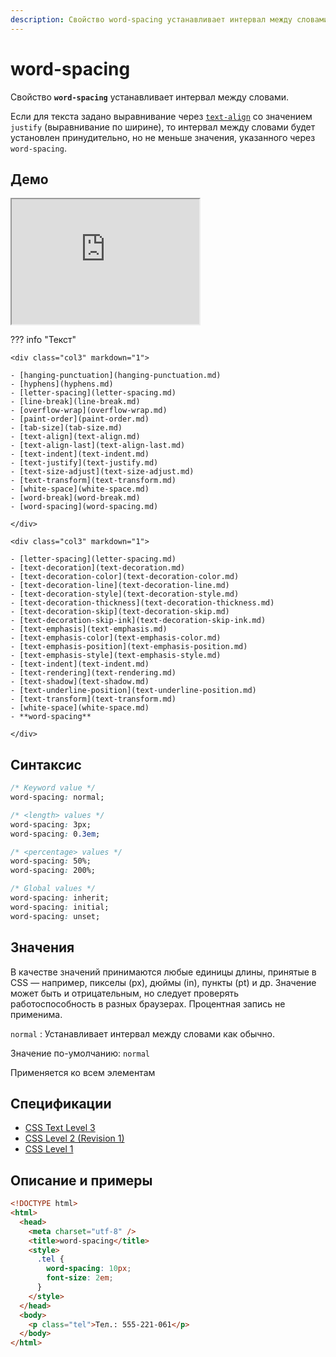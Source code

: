 ```yaml
---
description: Свойство word-spacing устанавливает интервал между словами
---
```


# word-spacing

Свойство **`word-spacing`** устанавливает интервал между словами.

Если для текста задано выравнивание через [`text-align`](text-align.md) со значением `justify` (выравнивание по ширине), то интервал между словами будет установлен принудительно, но не меньше значения, указанного через `word-spacing`.

## Демо

<iframe class="interactive is-default-height" height="200" src="https://interactive-examples.mdn.mozilla.net/pages/css/word-spacing.html" title="MDN Web Docs Interactive Example" loading="lazy" data-readystate="complete"></iframe>

??? info "Текст"

    <div class="col3" markdown="1">

    - [hanging-punctuation](hanging-punctuation.md)
    - [hyphens](hyphens.md)
    - [letter-spacing](letter-spacing.md)
    - [line-break](line-break.md)
    - [overflow-wrap](overflow-wrap.md)
    - [paint-order](paint-order.md)
    - [tab-size](tab-size.md)
    - [text-align](text-align.md)
    - [text-align-last](text-align-last.md)
    - [text-indent](text-indent.md)
    - [text-justify](text-justify.md)
    - [text-size-adjust](text-size-adjust.md)
    - [text-transform](text-transform.md)
    - [white-space](white-space.md)
    - [word-break](word-break.md)
    - [word-spacing](word-spacing.md)

    </div>

    <div class="col3" markdown="1">

    - [letter-spacing](letter-spacing.md)
    - [text-decoration](text-decoration.md)
    - [text-decoration-color](text-decoration-color.md)
    - [text-decoration-line](text-decoration-line.md)
    - [text-decoration-style](text-decoration-style.md)
    - [text-decoration-thickness](text-decoration-thickness.md)
    - [text-decoration-skip](text-decoration-skip.md)
    - [text-decoration-skip-ink](text-decoration-skip-ink.md)
    - [text-emphasis](text-emphasis.md)
    - [text-emphasis-color](text-emphasis-color.md)
    - [text-emphasis-position](text-emphasis-position.md)
    - [text-emphasis-style](text-emphasis-style.md)
    - [text-indent](text-indent.md)
    - [text-rendering](text-rendering.md)
    - [text-shadow](text-shadow.md)
    - [text-underline-position](text-underline-position.md)
    - [text-transform](text-transform.md)
    - [white-space](white-space.md)
    - **word-spacing**

    </div>

## Синтаксис

```css
/* Keyword value */
word-spacing: normal;

/* <length> values */
word-spacing: 3px;
word-spacing: 0.3em;

/* <percentage> values */
word-spacing: 50%;
word-spacing: 200%;

/* Global values */
word-spacing: inherit;
word-spacing: initial;
word-spacing: unset;
```

## Значения

В качестве значений принимаются любые единицы длины, принятые в CSS — например, пикселы (px), дюймы (in), пункты (pt) и др. Значение может быть и отрицательным, но следует проверять работоспособность в разных браузерах. Процентная запись не применима.

`normal`
: Устанавливает интервал между словами как обычно.

Значение по-умолчанию: `normal`

Применяется ко всем элементам

## Спецификации

- [CSS Text Level 3](http://dev.w3.org/csswg/css3-text/#propdef-word-spacing)
- [CSS Level 2 (Revision 1)](http://www.w3.org/TR/CSS2/text.html#propdef-word-spacing)
- [CSS Level 1](http://www.w3.org/TR/CSS1/#word-spacing)

## Описание и примеры

```html
<!DOCTYPE html>
<html>
  <head>
    <meta charset="utf-8" />
    <title>word-spacing</title>
    <style>
      .tel {
        word-spacing: 10px;
        font-size: 2em;
      }
    </style>
  </head>
  <body>
    <p class="tel">Тел.: 555-221-061</p>
  </body>
</html>
```
